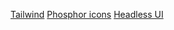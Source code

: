 [Tailwind](https://tailwindcss.com/docs/installation/using-postcss)
[Phosphor icons](https://phosphoricons.com/)
[Headless UI](https://headlessui.dev/react/popover)